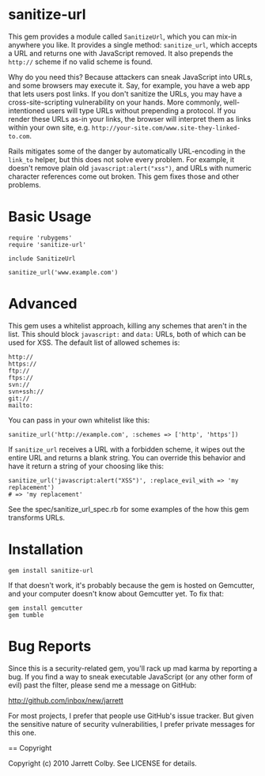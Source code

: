 sanitize-url
============

This gem provides a module called `SanitizeUrl`, which you can mix-in anywhere you like. It provides a single method: `sanitize_url`, which accepts a URL and returns one with JavaScript removed. It also prepends the `http://` scheme if no valid scheme is found.

Why do you need this? Because attackers can sneak JavaScript into URLs, and some browsers may execute it. Say, for example, you have a web app that lets users post links. If you don't sanitize the URLs, you may have a cross-site-scripting vulnerability on your hands. More commonly, well-intentioned users will type URLs without prepending a protocol. If you render these URLs as-in your links, the browser will interpret them as links within your own site, e.g. `http://your-site.com/www.site-they-linked-to.com`.

Rails mitigates some of the danger by automatically URL-encoding in the `link_to` helper, but this does not solve every problem. For example, it doesn't remove plain old `javascript:alert("xss")`, and URLs with numeric character references come out broken. This gem fixes those and other problems.

Basic Usage
===========

	require 'rubygems'
	require 'sanitize-url'
	
	include SanitizeUrl
	
	sanitize_url('www.example.com')

Advanced
========

This gem uses a whitelist approach, killing any schemes that aren't in the list. This should block `javascript:` and `data:` URLs, both of which can be used for XSS. The default list of allowed schemes is:

	http://
	https://
	ftp://
	ftps://
	svn://
	svn+ssh://
	git://
	mailto:

You can pass in your own whitelist like this:

	sanitize_url('http://example.com', :schemes => ['http', 'https'])

If `sanitize_url` receives a URL with a forbidden scheme, it wipes out the entire URL and returns a blank string. You can override this behavior and have it return a string of your choosing like this:

	sanitize_url('javascript:alert("XSS")', :replace_evil_with => 'my replacement')
	# => 'my replacement'

See the spec/sanitize_url_spec.rb for some examples of the how this gem transforms URLs.

Installation
============

	gem install sanitize-url

If that doesn't work, it's probably because the gem is hosted on Gemcutter, and your computer doesn't know about Gemcutter yet. To fix that:

	gem install gemcutter
	gem tumble

Bug Reports
===========

Since this is a security-related gem, you'll rack up mad karma by reporting a bug. If you find a way to sneak executable JavaScript (or any other form of evil) past the filter, please send me a message on GitHub:

http://github.com/inbox/new/jarrett

For most projects, I prefer that people use GitHub's issue tracker. But given the sensitive nature of security vulnerabilities, I prefer private messages for this one.

== Copyright

Copyright (c) 2010 Jarrett Colby. See LICENSE for details.